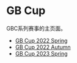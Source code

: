 # GB Cup

GBC系列赛事的主页面。

- [GB Cup 2022 Spring](GBC_2022_Spring)
- [GB Cup 2022 Autumn](GBC_2022_Autumn)
- [GB Cup 2023 Spring](GBC_2023_Spring)
